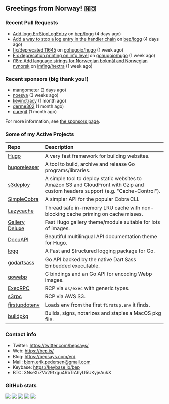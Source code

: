 ## Greetings from Norway! 🇳🇴

### Recent Pull Requests

- [Add logg.ErrStopLogEntry](https://github.com/bep/logg/pull/12) on [bep/logg](https://github.com/bep/logg) (4 days ago)
- [Add a way to stop a log entry in the handler chain](https://github.com/bep/logg/pull/11) on [bep/logg](https://github.com/bep/logg) (4 days ago)
- [fix/deprecated 11645](https://github.com/gohugoio/hugo/pull/11659) on [gohugoio/hugo](https://github.com/gohugoio/hugo) (1 week ago)
- [Fix deprecation printing on info level](https://github.com/gohugoio/hugo/pull/11643) on [gohugoio/hugo](https://github.com/gohugoio/hugo) (1 week ago)
- [i18n: Add language strings for Norwegian bokmål and Norwegian nynorsk](https://github.com/imfing/hextra/pull/172) on [imfing/hextra](https://github.com/imfing/hextra) (1 week ago)

### Recent sponsors (big thank you!)

- [mangometer](https://github.com/mangometer) (2 days ago)
- [noesya](https://github.com/noesya) (3 weeks ago)
- [kevinctracy](https://github.com/kevinctracy) (1 month ago)
- [derme302](https://github.com/derme302) (1 month ago)
- [curegit](https://github.com/curegit) (1 month ago)

For more information, see [the sponsors page](https://github.com/sponsors/bep/).

### Some of my Active Projects

| Repo  | Description |
| :---------------------------------------- | :------------------------------------------- |
| [Hugo](https://github.com/gohugoio/hugo)|A very fast framework for building websites. |
| [hugoreleaser](https://github.com/gohugoio/hugoreleaser)| A tool to build, archive and release Go programs/libraries.  |
| [s3deploy](https://github.com/bep/s3deploy)| A simple tool to deploy static websites to Amazon S3 and CloudFront with Gzip and custom headers support (e.g. "Cache-Control").|
| [SimpleCobra](https://github.com/bep/simplecobra)|A simpler API for the popular Cobra CLI.|
| [Lazycache](https://github.com/bep/lazycache)| Thread safe in-memory LRU cache with non-blocking cache priming on cache misses.  |
| [Gallery Deluxe](https://github.com/bep/gallerydeluxe)|Fast Hugo gallery theme/module suitable for lots of images.  |
| [DocuAPI](https://github.com/bep/docuapi)| Beautiful multilingual API documentation theme for Hugo.  |
| [logg](https://github.com/bep/logg)| A Fast and Structured logging package for Go.  |
| [godartsass](https://github.com/bep/godartsass)| Go API backed by the native Dart Sass Embedded executable. |
| [gowebp](https://github.com/bep/gowebp)|C bindings and an Go API for encoding Webp images. |
| [ExecRPC](https://github.com/bep/execrpc)|RCP via `os/exec` with generic types.  |
| [s3rpc](https://github.com/bep/s3rpc)|RCP via AWS S3.|
| [firstupdotenv](https://github.com/bep/firstupdotenv)|Loads env from the first `firstup.env` it finds. |
| [buildpkg](https://github.com/bep/buildpkg)| Builds, signs, notarizes and staples a MacOS pkg file. |

### Contact info
- Twitter: https://twitter.com/bepsays/
- Web: https://bep.is/
- Blog: https://bepsays.com/en/
- Mail: bjorn.erik.pedersen@gmail.com
- Keybase: https://keybase.io/bep
- BTC: 3NseXrZVx29fxgu4RbTrAhyU5UKyjeAukX


### GitHub stats

![](https://github-profile-summary-cards.vercel.app/api/cards/profile-details?username=bep&theme=github)
![](https://github-profile-summary-cards.vercel.app/api/cards/repos-per-language?username=bep&theme=github)
![](https://github-profile-summary-cards.vercel.app/api/cards/most-commit-language?username=bep&theme=github)
![](https://github-profile-summary-cards.vercel.app/api/cards/stats?username=bep&theme=github)
![](https://github-profile-summary-cards.vercel.app/api/cards/productive-time?username=bep&theme=github)
